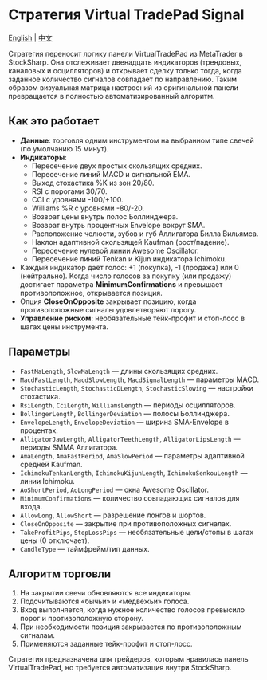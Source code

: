 # Стратегия Virtual TradePad Signal
[English](README.md) | [中文](README_cn.md)

Стратегия переносит логику панели VirtualTradePad из MetaTrader в StockSharp. Она отслеживает двенадцать индикаторов
(трендовых, каналовых и осцилляторов) и открывает сделку только тогда, когда заданное количество сигналов совпадает по
направлению. Таким образом визуальная матрица настроений из оригинальной панели превращается в полностью автоматизированный
алгоритм.

## Как это работает

- **Данные**: торговля одним инструментом на выбранном типе свечей (по умолчанию 15 минут).
- **Индикаторы**:
  - Пересечение двух простых скользящих средних.
  - Пересечение линий MACD и сигнальной EMA.
  - Выход стохастика %K из зон 20/80.
  - RSI с порогами 30/70.
  - CCI с уровнями -100/+100.
  - Williams %R с уровнями -80/-20.
  - Возврат цены внутрь полос Боллинджера.
  - Возврат внутрь процентных Envelope вокруг SMA.
  - Расположение челюсти, зубов и губ Аллигатора Билла Вильямса.
  - Наклон адаптивной скользящей Kaufman (рост/падение).
  - Пересечение нулевой линии Awesome Oscillator.
  - Пересечение линий Tenkan и Kijun индикатора Ichimoku.
- Каждый индикатор даёт голос: +1 (покупка), -1 (продажа) или 0 (нейтрально). Когда число голосов за покупку (или продажу)
  достигает параметра **MinimumConfirmations** и превышает противоположное, открывается позиция.
- Опция **CloseOnOpposite** закрывает позицию, когда противоположные сигналы удовлетворяют порогу.
- **Управление риском**: необязательные тейк-профит и стоп-лосс в шагах цены инструмента.

## Параметры

- `FastMaLength`, `SlowMaLength` — длины скользящих средних.
- `MacdFastLength`, `MacdSlowLength`, `MacdSignalLength` — параметры MACD.
- `StochasticLength`, `StochasticDLength`, `StochasticSlowing` — настройки стохастика.
- `RsiLength`, `CciLength`, `WilliamsLength` — периоды осцилляторов.
- `BollingerLength`, `BollingerDeviation` — полосы Боллинджера.
- `EnvelopeLength`, `EnvelopeDeviation` — ширина SMA-Envelope в процентах.
- `AlligatorJawLength`, `AlligatorTeethLength`, `AlligatorLipsLength` — периоды SММА Аллигатора.
- `AmaLength`, `AmaFastPeriod`, `AmaSlowPeriod` — параметры адаптивной средней Kaufman.
- `IchimokuTenkanLength`, `IchimokuKijunLength`, `IchimokuSenkouLength` — линии Ichimoku.
- `AoShortPeriod`, `AoLongPeriod` — окна Awesome Oscillator.
- `MinimumConfirmations` — количество совпадающих сигналов для входа.
- `AllowLong`, `AllowShort` — разрешение лонгов и шортов.
- `CloseOnOpposite` — закрытие при противоположных сигналах.
- `TakeProfitPips`, `StopLossPips` — необязательные цели/стопы в шагах цены (0 отключает).
- `CandleType` — таймфрейм/тип данных.

## Алгоритм торговли

1. На закрытии свечи обновляются все индикаторы.
2. Подсчитываются «бычьи» и «медвежьи» голоса.
3. Вход выполняется, когда нужное количество голосов превысило порог и противоположную сторону.
4. При необходимости позиция закрывается по противоположным сигналам.
5. Применяются заданные тейк-профит и стоп-лосс.

Стратегия предназначена для трейдеров, которым нравилась панель VirtualTradePad, но требуется автоматизация внутри StockSharp.
